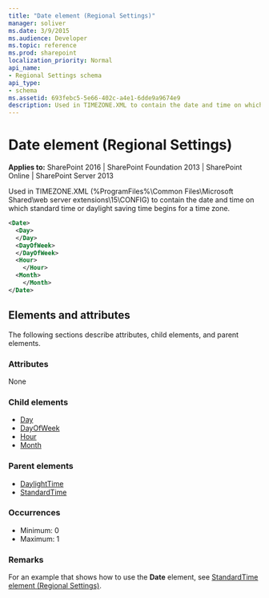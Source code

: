 ```yaml
---
title: "Date element (Regional Settings)"
manager: soliver
ms.date: 3/9/2015
ms.audience: Developer
ms.topic: reference
ms.prod: sharepoint
localization_priority: Normal
api_name:
- Regional Settings schema
api_type:
- schema
ms.assetid: 693febc5-5e66-402c-a4e1-6dde9a9674e9
description: Used in TIMEZONE.XML to contain the date and time on which standard time or daylight saving time begins for a time zone.
---
```


# Date element (Regional Settings)

**Applies to:** SharePoint 2016 | SharePoint Foundation 2013 | SharePoint Online | SharePoint Server 2013
  
Used in TIMEZONE.XML (%ProgramFiles%\Common Files\Microsoft Shared\web server extensions\15\CONFIG) to contain the date and time on which standard time or daylight saving time begins for a time zone.
  
```XML
<Date>
  <Day>
  </Day>
  <DayOfWeek>
  </DayOfWeek>
  <Hour>
    </Hour>
  <Month>
    </Month>
</Date>
```

## Elements and attributes

The following sections describe attributes, child elements, and parent elements.

### Attributes

None
   
### Child elements

- [Day](day-element-regional-settings.md)
- [DayOfWeek](dayofweek-element-regional-settings.md)
- [Hour](hour-element-regional-settings.md)
- [Month](month-element-regional-settings.md)
   
### Parent elements

- [DaylightTime](daylighttime-element-regional-settings.md)
- [StandardTime](standardtime-element-regional-settings.md)
   
### Occurrences

- Minimum: 0
- Maximum: 1  
   
### Remarks

For an example that shows how to use the **Date** element, see [StandardTime element (Regional Settings)](standardtime-element-regional-settings.md). 
  

